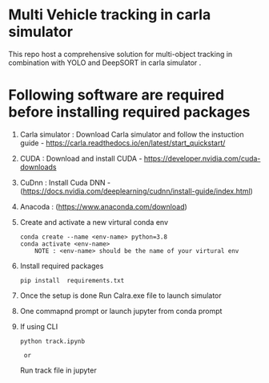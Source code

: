 # Multi Vehicle tracking in carla simulator 

This repo host a comprehensive solution for multi-object tracking in combination with YOLO and DeepSORT in carla simulator .

# Following software are required before installing required packages

1. Carla simulator : Download Carla simulator and follow the instuction guide - https://carla.readthedocs.io/en/latest/start_quickstart/
2. CUDA : Download and install CUDA - https://developer.nvidia.com/cuda-downloads
3. CuDnn : Install Cuda DNN - (https://docs.nvidia.com/deeplearning/cudnn/install-guide/index.html)
4. Anacoda : (https://www.anaconda.com/download)
5. Create and activate a new virtural conda env 

    ```
    conda create --name <env-name> python=3.8
    conda activate <env-name> 
        NOTE : <env-name> should be the name of your virtural env
    ```
6. Install required packages
    ```
    pip install  requirements.txt
    ```
7. Once the setup is done Run Calra.exe file to launch simulator
8. One commapnd prompt or launch jupyter from conda prompt
9. If using CLI
    ```
    python track.ipynb
    ```
        or
    Run track file in jupyter    
